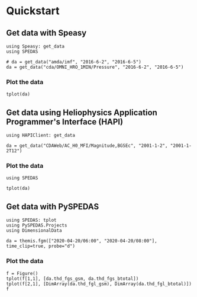 # Quickstart

## Get data with Speasy

```@example share
using Speasy: get_data
using SPEDAS

# da = get_data("amda/imf", "2016-6-2", "2016-6-5")
da = get_data("cda/OMNI_HRO_1MIN/Pressure", "2016-6-2", "2016-6-5")
```

### Plot the data

```@example share
tplot(da)
```

## Get data using Heliophysics Application Programmer's Interface (HAPI)

```@example hapi
using HAPIClient: get_data

da = get_data("CDAWeb/AC_H0_MFI/Magnitude,BGSEc", "2001-1-2", "2001-1-2T12")
```

### Plot the data

```@example hapi
using SPEDAS

tplot(da)
```

## Get data with PySPEDAS

```@example pyspedas
using SPEDAS: tplot
using PySPEDAS.Projects
using DimensionalData

da = themis.fgm(["2020-04-20/06:00", "2020-04-20/08:00"], time_clip=true, probe="d")
```

### Plot the data

```@example pyspedas
f = Figure()
tplot(f[1,1], [da.thd_fgs_gsm, da.thd_fgs_btotal])
tplot(f[2,1], [DimArray(da.thd_fgl_gsm), DimArray(da.thd_fgl_btotal)])
f
```
